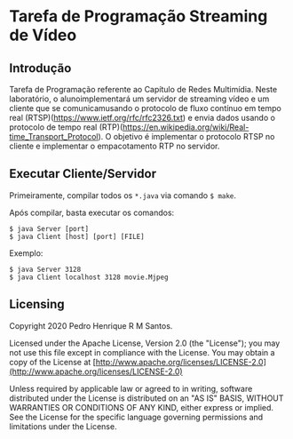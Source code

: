 Tarefa de Programação Streaming de Vídeo
======


Introdução
----
Tarefa de Programação referente ao Capítulo de Redes Multimídia. Neste laboratório, o alunoimplementará um servidor de streaming vídeo e um cliente que se comunicamusando  o  protocolo  de  fluxo  contínuo  em  tempo  real  (RTSP)(https://www.ietf.org/rfc/rfc2326.txt)  e  envia  dados  usando  o protocolo de tempo real (RTP)(https://en.wikipedia.org/wiki/Real-time_Transport_Protocol). O objetivo é implementar o protocolo RTSP no cliente e implementar o empacotamento RTP no servidor.



Executar Cliente/Servidor
----
Primeiramente, compilar todos os `*.java` via comando `$ make`.

Após compilar, basta executar os comandos:

```
$ java Server [port]
$ java Client [host] [port] [FILE]
```

Exemplo:

```
$ java Server 3128
$ java Client localhost 3128 movie.Mjpeg
```

Licensing
----
Copyright 2020 Pedro Henrique R M Santos.

Licensed under the Apache License, Version 2.0 (the "License");
you may not use this file except in compliance with the License.
You may obtain a copy of the License at [http://www.apache.org/licenses/LICENSE-2.0](http://www.apache.org/licenses/LICENSE-2.0)

Unless required by applicable law or agreed to in writing, software
distributed under the License is distributed on an "AS IS" BASIS,
WITHOUT WARRANTIES OR CONDITIONS OF ANY KIND, either express or implied.
See the License for the specific language governing permissions and
limitations under the License.
